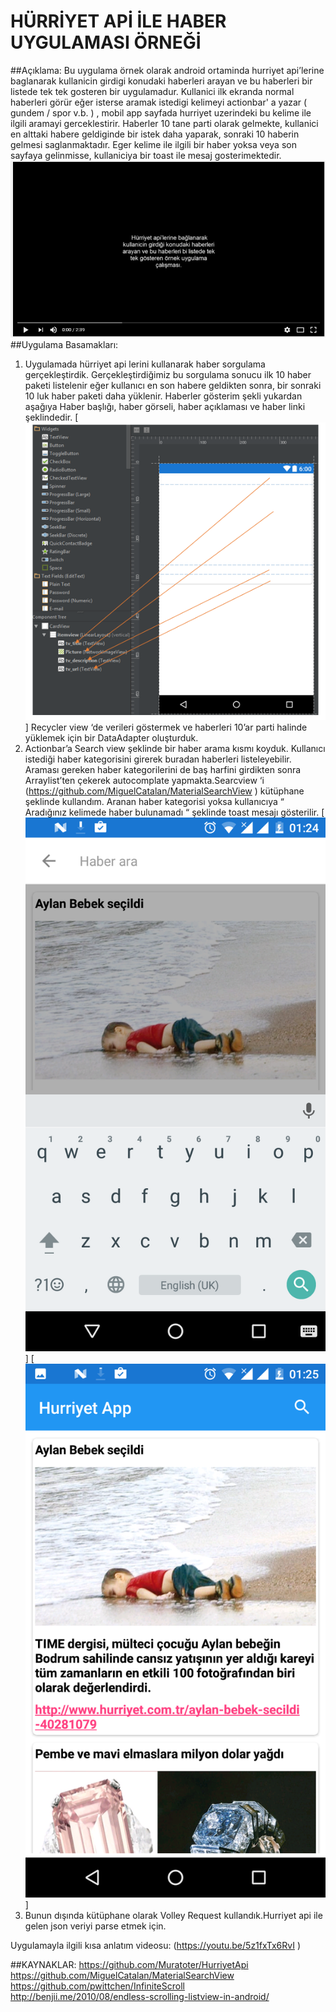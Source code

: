 # HÜRRİYET APİ İLE HABER UYGULAMASI ÖRNEĞİ

##Açıklama:
Bu uygulama örnek olarak android ortaminda hurriyet api’lerine baglanarak kullanicin girdigi konudaki haberleri arayan ve bu haberleri bir listede tek tek gosteren bir uygulamadur. Kullanici ilk ekranda normal haberleri görür eğer isterse aramak istedigi kelimeyi actionbar' a yazar ( gundem / spor v.b. ) , mobil app sayfada hurriyet uzerindeki bu kelime ile ilgili aramayi gerceklestirir. Haberler  10 tane parti olarak gelmekte, kullanici en alttaki habere geldiginde bir istek daha yaparak, sonraki 10 haberin gelmesi saglanmaktadır. Eger kelime ile ilgili bir haber yoksa veya son sayfaya gelinmisse, kullaniciya bir toast ile mesaj gosterimektedir.
[![Screen Shot](image/4.PNG)](https://youtu.be/5z1fxTx6RvI)
##Uygulama Basamakları:
1.	Uygulamada hürriyet api lerini kullanarak haber sorgulama gerçekleştirdik. Gerçekleştirdiğimiz bu sorgulama sonucu ilk 10 haber paketi listelenir eğer kullanıcı en son habere geldikten sonra, bir sonraki 10 luk haber paketi daha yüklenir. Haberler gösterim şekli yukardan aşağıya Haber başlığı, haber görseli, haber açıklaması ve haber linki şeklindedir.
[![Screen Shot](image/5.PNG)]
Recycler view ‘de verileri göstermek ve haberleri 10’ar parti halinde yüklemek için bir DataAdapter oluşturduk.
2.	Actionbar’a  Search view şeklinde bir haber arama kısmı koyduk. Kullanıcı istediği haber kategorisini girerek buradan haberleri listeleyebilir. Araması gereken haber kategorilerini de baş harfini girdikten sonra Arraylist’ten çekerek autocomplate yapmakta.Searcview ‘i (https://github.com/MiguelCatalan/MaterialSearchView ) kütüphane şeklinde kullandım.
		Aranan haber kategorisi yoksa kullanıcıya “ Aradığınız kelimede haber bulunamadı “ şeklinde toast mesajı gösterilir.
  [![Screen Shot](image/Screenshot_20161118-012457.png)]
  [![Screen Shot](image/Screenshot_20161118-012504.png)]
3.	Bunun dışında kütüphane olarak Volley Request kullandık.Hurriyet api ile gelen json veriyi parse etmek  için.

Uygulamayla ilgili kısa anlatım videosu:  (https://youtu.be/5z1fxTx6RvI )

##KAYNAKLAR:
https://github.com/Muratoter/HurriyetApi
https://github.com/MiguelCatalan/MaterialSearchView
https://github.com/pwittchen/InfiniteScroll
http://benjii.me/2010/08/endless-scrolling-listview-in-android/

